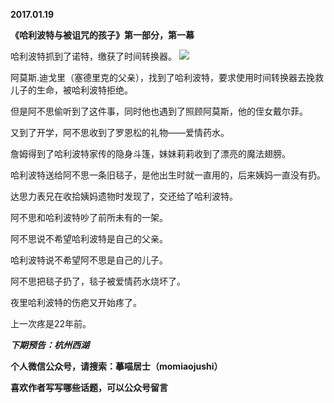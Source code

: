 
          
**2017.01.19**

**《哈利波特与被诅咒的孩子》第一部分，第一幕**

哈利波特抓到了诺特，缴获了时间转换器。
![](http://imglf.nosdn.127.net/img/QlhUSTg2WkNPUlhxQ1g3a0lEbUxJZkYyeWt5MXRUUXFYVXdwUWRMdTNUQT0.jpg)


阿莫斯.迪戈里（塞德里克的父亲），找到了哈利波特，要求使用时间转换器去挽救儿子的生命，被哈利波特拒绝。

但是阿不思偷听到了这件事，同时他也遇到了照顾阿莫斯，他的侄女戴尔菲。

又到了开学，阿不思收到了罗恩松的礼物——爱情药水。

詹姆得到了哈利波特家传的隐身斗篷，妹妹莉莉收到了漂亮的魔法翅膀。

哈利波特送给阿不思一条旧毯子，是他出生时就一直用的，后来姨妈一直没有扔。

达思力表兄在收拾姨妈遗物时发现了，交还给了哈利波特。

阿不思和哈利波特吵了前所未有的一架。

阿不思说不希望哈利波特是自己的父亲。

哈利波特说不希望阿不思是自己的儿子。

阿不思把毯子扔了，毯子被爱情药水烧坏了。

夜里哈利波特的伤疤又开始疼了。

上一次疼是22年前。


***下期预告：杭州西湖***


**个人微信公众号，请搜索：摹喵居士（momiaojushi）**

**喜欢作者写写哪些话题，可以公众号留言**

        